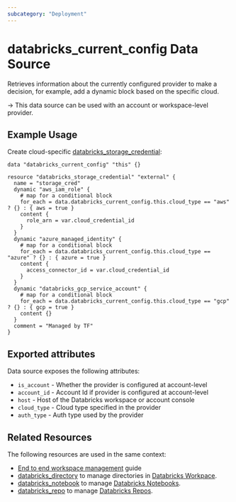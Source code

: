 ```yaml
---
subcategory: "Deployment"
---
```

# databricks_current_config Data Source

Retrieves information about the currently configured provider to make a decision, for example, add a dynamic block based on the specific cloud.

-> This data source can be used with an account or workspace-level provider.

## Example Usage

Create cloud-specific [databricks_storage_credential](../resources/storage_credential.md):

```hcl
data "databricks_current_config" "this" {}

resource "databricks_storage_credential" "external" {
  name = "storage_cred"
  dynamic "aws_iam_role" {
    # map for a conditional block
    for_each = data.databricks_current_config.this.cloud_type == "aws" ? {} : { aws = true }
    content {
      role_arn = var.cloud_credential_id
    }
  }
  dynamic "azure_managed_identity" {
    # map for a conditional block
    for_each = data.databricks_current_config.this.cloud_type == "azure" ? {} : { azure = true }
    content {
      access_connector_id = var.cloud_credential_id
    }
  }
  dynamic "databricks_gcp_service_account" {
    # map for a conditional block
    for_each = data.databricks_current_config.this.cloud_type == "gcp" ? {} : { gcp = true }
    content {}
  }
  comment = "Managed by TF"
}
```

## Exported attributes

Data source exposes the following attributes:

* `is_account` - Whether the provider is configured at account-level
* `account_id` - Account Id if provider is configured at account-level
* `host` - Host of the Databricks workspace or account console
* `cloud_type` - Cloud type specified in the provider
* `auth_type` - Auth type used by the provider

## Related Resources

The following resources are used in the same context:

* [End to end workspace management](../guides/workspace-management.md) guide
* [databricks_directory](../resources/directory.md) to manage directories in [Databricks Workpace](https://docs.databricks.com/workspace/workspace-objects.html).
* [databricks_notebook](../resources/notebook.md) to manage [Databricks Notebooks](https://docs.databricks.com/notebooks/index.html).
* [databricks_repo](../resources/repo.md) to manage [Databricks Repos](https://docs.databricks.com/repos.html).
